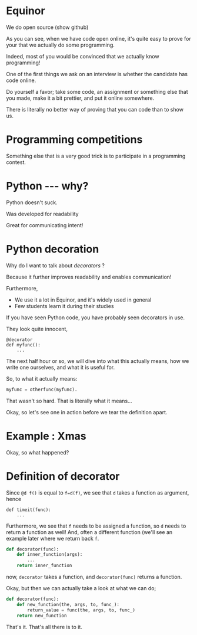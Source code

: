 # Equinor

We do open source (show github)

As you can see, when we have code open online, it's quite easy to prove
for your that we actually do some programming.

Indeed, most of you would be convinced that we actually know
programming!


One of the first things we ask on an interview is whether the candidate
has code online.

Do yourself a favor; take some code, an assignment or something else
that you made, make it a bit prettier, and put it online somewhere.

There is literally no better way of proving that you can code than to
show us.



# Programming competitions

Something else that is a very good trick is to participate in a
programming contest.



# Python --- why?


Python doesn't suck.

Was developed for readability

Great for communicating intent!

# Python decoration

Why do I want to talk about _decorators_ ?

Because it further improves readability and enables communication!

Furthermore,

* We use it a lot in Equinor, and it's widely used in general
* Few students learn it during their studies


If you have seen Python code, you have probably seen decorators in use.

They look quite innocent,

```
@decorator
def myfunc():
    ...
```

The next half hour or so, we will dive into what this actually means, how we
write one ourselves, and what it is useful for.

So, to what it actually means:

```python
myfunc = otherfunc(myfunc).
```

That wasn't so hard.  That is literally what it means...

Okay, so let's see one in action before we tear the definition apart.


# Example : Xmas

Okay, so what happened?


# Definition of decorator

Since `@d f()` is equal to `f=d(f)`, we see that `d` takes a function as
argument, hence

```
def timeit(func):
    ...
```


Furthermore, we see that `f` needs to be assigned a function, so `d` needs to
return a function as well!  And, often a different function (we'll see an
example later where we return back `f`.

```python
def decorator(func):
    def inner_function(args):
        ...
    return inner_function
```

now, `decorator` takes a function, and `decorator(func)` returns a function.

Okay, but then we can actually take a look at what we can do;

```python
def decorator(func):
    def new_function(the, args, to, func_):
        return_value = func(the, args, to, func_)
    return new_function
```

That's it.  That's all there is to it.

